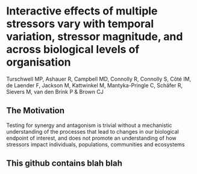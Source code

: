 # Interactive effects of multiple stressors vary with temporal variation, stressor magnitude, and across biological levels of organisation

Turschwell MP, Ashauer R, Campbell MD, Connolly R, Connolly S, Côté IM, de Laender F, Jackson M, Kattwinkel M, Mantyka-Pringle C, Schäfer R, Sievers M, van den Brink P & Brown CJ


## The Motivation

Testing for synergy and antagonism is trivial without a mechanistic understanding of the processes that lead to changes in our biological endpoint of interest, and does not promote an understanding of how stressors impact individuals, populations, communities and ecosystems 


## This github contains blah blah 
